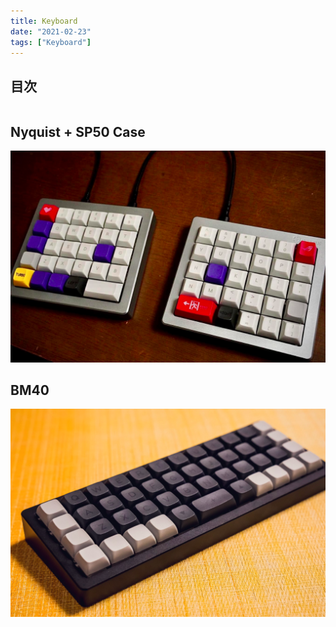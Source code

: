 ```yaml
---
title: Keyboard
date: "2021-02-23"
tags: ["Keyboard"]
---
```


## 目次

```toc
```

## Nyquist + SP50 Case

![](./nyquist.png)

## BM40

![](./bm40.png)